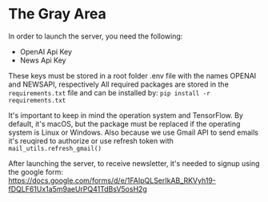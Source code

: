 # The Gray Area

In order to launch the server, you need the following:
- OpenAI Api Key
- News Api Key

These keys must be stored in a root folder .env file with the names OPENAI and NEWSAPI, respectively
All required packages are stored in the ```requirements.txt``` file and can be installed by: ```pip install -r requirements.txt```

It's important to keep in mind the operation system and TensorFlow. By default, it's macOS, but the package must be replaced if the operating system is Linux or Windows. Also because we use Gmail API to send emails it's reuqired to authorize or use refresh token with ```mail_utils.refresh_gmail()``` 

After launching the server, to receive newsletter, it's needed to signup using the google form: https://docs.google.com/forms/d/e/1FAIpQLSerIkAB_RKVyh19-fDQLF61Ux1a5m9aeUrPQ41TdBsV5osH2g

